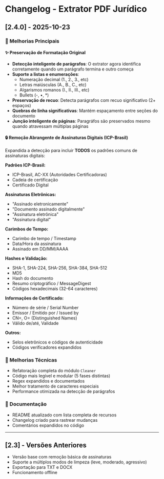 # Changelog - Extrator PDF Jurídico

## [2.4.0] - 2025-10-23

### 🎯 Melhorias Principais

#### ✨ Preservação de Formatação Original
- **Detecção inteligente de parágrafos**: O extrator agora identifica corretamente quando um parágrafo termina e outro começa
- **Suporte a listas e enumerações**:
  - Numeração decimal (1., 2., 3., etc)
  - Letras maiúsculas (A., B., C., etc)
  - Algarismos romanos (I., II., III., etc)
  - Bullets (-, •, *)
- **Preservação de recuo**: Detecta parágrafos com recuo significativo (2+ espaços)
- **Quebras de linha significativas**: Mantém espaçamento entre seções do documento
- **Junção inteligente de páginas**: Paragráfos são preservados mesmo quando atravessam múltiplas páginas

#### 🔒 Remoção Abrangente de Assinaturas Digitais (ICP-Brasil)
Expandida a detecção para incluir **TODOS** os padrões comuns de assinaturas digitais:

**Padrões ICP-Brasil:**
- ICP-Brasil, AC-XX (Autoridades Certificadoras)
- Cadeia de certificação
- Certificado Digital

**Assinaturas Eletrônicas:**
- "Assinado eletronicamente"
- "Documento assinado digitalmente"
- "Assinatura eletrônica"
- "Assinatura digital"

**Carimbos de Tempo:**
- Carimbo de tempo / Timestamp
- Data/Hora da assinatura
- Assinado em DD/MM/AAAA

**Hashes e Validação:**
- SHA-1, SHA-224, SHA-256, SHA-384, SHA-512
- MD5
- Hash do documento
- Resumo criptográfico / MessageDigest
- Códigos hexadecimais (32-64 caracteres)

**Informações de Certificado:**
- Número de série / Serial Number
- Emissor / Emitido por / Issued by
- CN=, O= (Distinguished Names)
- Válido de/até, Validade

**Outros:**
- Selos eletrônicos e códigos de autenticidade
- Códigos verificadores expandidos

### 🔧 Melhorias Técnicas
- Refatoração completa do módulo `Cleaner`
- Código mais legível e modular (5 fases distintas)
- Regex expandidos e documentados
- Melhor tratamento de caracteres especiais
- Performance otimizada na detecção de parágrafos

### 📝 Documentação
- README atualizado com lista completa de recursos
- Changelog criado para rastrear mudanças
- Comentários expandidos no código

---

## [2.3] - Versões Anteriores
- Versão base com remoção básica de assinaturas
- Suporte a múltiplos modos de limpeza (leve, moderado, agressivo)
- Exportação para TXT e DOCX
- Funcionamento offline
